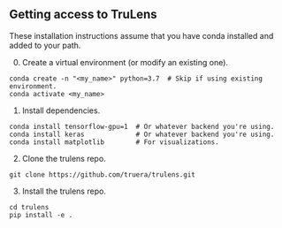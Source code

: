 ## Getting access to TruLens

These installation instructions assume that you have conda installed and added to your path.

0. Create a virtual environment (or modify an existing one).
```
conda create -n "<my_name>" python=3.7  # Skip if using existing environment.
conda activate <my_name>
```
 
1. Install dependencies.
```
conda install tensorflow-gpu=1  # Or whatever backend you're using.
conda install keras             # Or whatever backend you're using.
conda install matplotlib        # For visualizations.
```

2. Clone the trulens repo.
```
git clone https://github.com/truera/trulens.git
```

3. Install the trulens repo.
```
cd trulens
pip install -e .
```


